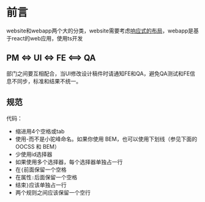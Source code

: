 # 前言

website和webapp两个大的分类，website需要考虑[响应式的布局](./web-responsive.md)，webapp是基于react的web应用，使用ts开发


## PM <=> UI <=> FE <==> QA

部门之间要互相配合，当UI修改设计稿件时请通知FE和QA，避免QA测试和FE信息不同步，标准和结果不统一。

## 规范

代码：  
* 缩进用4个空格或tab
* 使用-而不是小驼峰命名。如果你使用 BEM，也可以使用下划线（参见下面的 OOCSS 和 BEM）
* 少使用id选择器
* 如果使用多个选择器，每个选择器单独占一行
* 在`{`前面保留一个空格
* 在属性`:`后面保留一个空格
* 结束`}`应该单独占一行
* 两个规则之间应该保留一个空行

